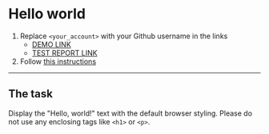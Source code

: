 # Hello world
1. Replace `<your_account>` with your Github username in the links
    - [DEMO LINK](https://C-y-y-y.github.io/layout_hello-world/) <br>
    - [TEST REPORT LINK](https://C-y-y-y.github.io/layout_hello-world/report/html_report/)
2. Follow [this instructions](https://mate-academy.github.io/layout_task-guideline/)
___

## The task 
Display the "Hello, world!" text with the default browser styling. Please do not 
use any enclosing tags like `<h1>` or `<p>`.
